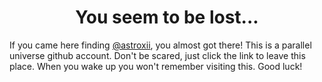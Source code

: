 <h1 align="center">You seem to be lost...</h1>

If you came here finding [@astroxii](https://github.com/astroxii), you almost got there! This is a parallel universe github account. Don't be scared, just click the link to leave this place. When you wake up you won't remember visiting this. Good luck!
